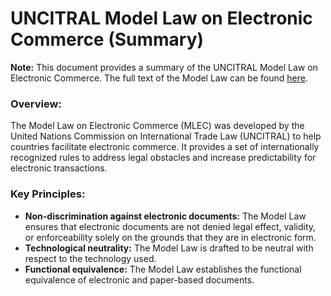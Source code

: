 # UNCITRAL Model Law on Electronic Commerce (Summary)

**Note:** This document provides a summary of the UNCITRAL Model Law on Electronic Commerce. The full text of the Model Law can be found [here](https://uncitral.un.org/sites/uncitral.un.org/files/media-documents/uncitral/en/19-04970_ebook.pdf).

### Overview:

The Model Law on Electronic Commerce (MLEC) was developed by the United Nations Commission on International Trade Law (UNCITRAL) to help countries facilitate electronic commerce. It provides a set of internationally recognized rules to address legal obstacles and increase predictability for electronic transactions.

### Key Principles:

*   **Non-discrimination against electronic documents:** The Model Law ensures that electronic documents are not denied legal effect, validity, or enforceability solely on the grounds that they are in electronic form.
*   **Technological neutrality:** The Model Law is drafted to be neutral with respect to the technology used.
*   **Functional equivalence:** The Model Law establishes the functional equivalence of electronic and paper-based documents.
